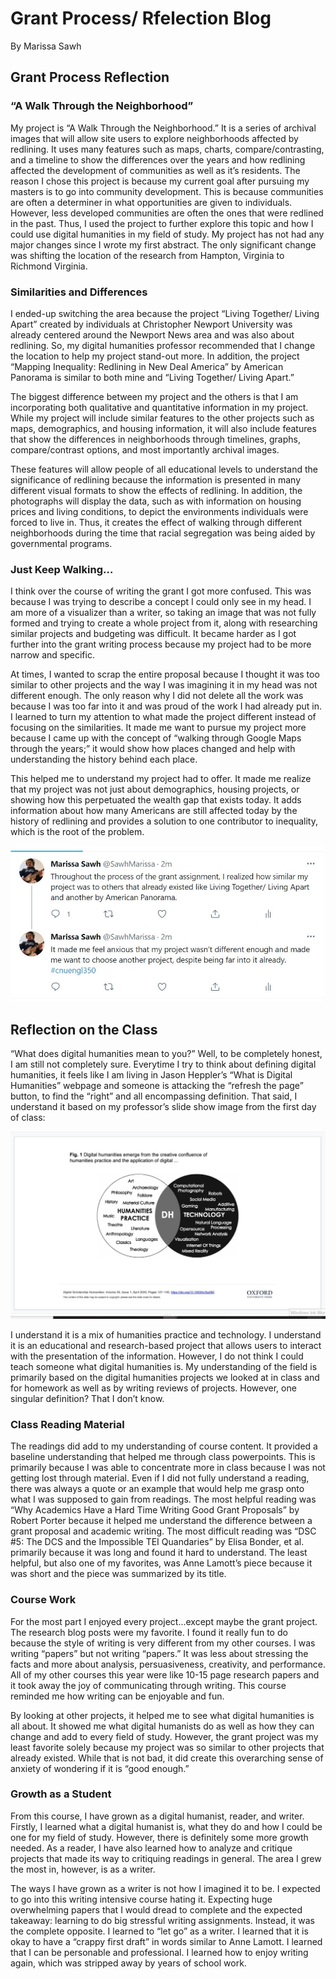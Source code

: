 # Grant Process/ Rfelection Blog
By Marissa Sawh

## Grant Process Reflection

### “A Walk Through the Neighborhood”

My project is “A Walk Through the Neighborhood.” It is a series of archival images that will allow site users to explore neighborhoods affected by redlining. It uses many features such as maps, charts, compare/contrasting, and a timeline to show the differences over the years and how redlining affected the development of communities as well as it’s residents. The reason I chose this project is because my current goal after pursuing my masters is to go into community development. This is because communities are often a determiner in what opportunities are given to individuals. However, less developed communities are often the ones that were redlined in the past. Thus, I used the project to further explore this topic and how I could use digital humanities in my field of study.  My project has not had any major changes since I wrote my first abstract. The only significant change was shifting the location of the research from Hampton, Virginia to Richmond Virginia.

### Similarities and Differences
 
I ended-up switching the area because the project “Living Together/ Living Apart” created by individuals at Christopher Newport University was already centered around the Newport News area and was also about redlining. So, my digital humanities professor recommended that I change the location to help my project stand-out more. In addition, the project “Mapping Inequality: Redlining in New Deal America” by American Panorama is similar to both mine and “Living Together/ Living Apart.” 

The biggest difference between my project and the others is that I am incorporating both qualitative and quantitative information in my project. While my project will include similar features to the other projects such as maps, demographics, and housing information, it will also include features that show the differences in neighborhoods through timelines, graphs, compare/contrast options, and most importantly archival images. 

These features will allow people of all educational levels to understand the significance of redlining because the information is presented in many different visual formats to show the effects of redlining. In addition, the photographs will display the data, such as with information on housing prices and living conditions, to depict the environments individuals were forced to live in. Thus, it creates the effect of walking through different neighborhoods during the time that racial segregation was being aided by governmental programs.

### Just Keep Walking…

I think over the course of writing the grant I got more confused. This was because I was trying to describe a concept I could only see in my head. I am more of a visualizer than a writer, so taking an image that was not fully formed and trying to create a whole project from it, along with researching similar projects and budgeting was difficult. It became harder as I got further into the grant writing process because my project had to be more narrow and specific. 

At times, I wanted to scrap the entire proposal because I thought it was too similar to other projects and the way I was imagining it in my head was not different enough. The only reason why I did not delete all the work was because I was too far into it and was proud of the work I had already put in. I learned to turn my attention to what made the project different instead of focusing on the similarities. It made me want to pursue my project more because I came up with the concept of “walking through Google Maps through the years;” it would show how places changed and help with understanding the history behind each place. 

This helped me to understand my project had to offer. It made me realize that my project was not just about demographics, housing projects, or showing how this perpetuated the wealth gap that exists today. It adds information about how many Americans are still affected today by the history of redlining and provides a solution to one contributor to inequality, which is the root of the problem.  

![Tweet](https://raw.githubusercontent.com/MarissaSawh/MarissaSawh/main/images/ENGL350_Week14twitter2.jpg) 

## Reflection on the Class

“What does digital humanities mean to you?” Well, to be completely honest, I am still not completely sure. Everytime I try to think about defining digital humanities, it feels like I am living in Jason Heppler’s “What is Digital Humanities” webpage and someone is attacking the “refresh the page” button, to find the “right” and all encompassing definition. That said, I understand it based on my professor’s slide show image from the first day of class:

![Venn Diagram of HUmanities Practice and Technology](https://raw.githubusercontent.com/MarissaSawh/MarissaSawh/main/images/ENGL350_PictureOfDH.jpg)

I understand it is a mix of humanities practice and technology. I understand it is an educational and research-based project that allows users to interact with the presentation of the information. However, I do not think I could teach someone what digital humanities is. My understanding of the field is primarily based on the digital humanities projects we looked at in class and for homework as well as by writing reviews of projects. However, one singular definition? That I don’t know.

### Class Reading Material

The readings did add to my understanding of course content. It provided a baseline understanding that helped me through class powerpoints. This is primarily because I was able to concentrate more in class because I was not getting lost through material. Even if I did not fully understand a reading, there was always a quote or an example that would help me grasp onto what I was supposed to gain from readings. The most helpful reading was “Why Academics Have a Hard Time Writing Good Grant Proposals” by Robert Porter because it helped me understand the difference between a grant proposal and academic writing. The most difficult reading was “DSC #5: The DCS and the Impossible TEI Quandaries” by Elisa Bonder, et al. primarily because it was long and found it hard to understand. The least helpful, but also one of my favorites, was Anne Lamott’s piece because it was short and the piece was summarized by its title.

### Course Work

For the most part I enjoyed every project...except maybe the grant project. The research blog posts were my favorite. I found it really fun to do because the style of writing is very different from my other courses. I was writing “papers” but not writing “papers.” It was less about stressing the facts and more about analysis, persuasiveness, creativity, and performance. All of my other courses this year were like 10-15 page research papers and it took away the joy of communicating through writing. This course reminded me how writing can be enjoyable and fun. 

By looking at other projects, it helped me to see what digital humanities is all about. It showed me what digital humanists do as well as how they can change and add to every field of study. However, the grant project was my least favorite solely because my project was so similar to other projects that already existed. While that is not bad, it did create this overarching sense of anxiety of wondering if it is “good enough.”

### Growth as a Student

From this course, I have grown as a digital humanist, reader, and writer. Firstly, I learned what a digital humanist is, what they do and how I could be one for my field of study. However, there is definitely some more growth needed. As a reader, I have also learned how to analyze and critique projects that made its way to critiquing readings in general. The area I grew the most in, however, is as a writer.

The ways I have grown as a writer is not how I imagined it to be. I expected to go into this writing intensive course hating it. Expecting huge overwhelming papers that I would dread to complete and the expected takeaway: learning to do big stressful writing assignments. Instead, it was the complete opposite. I learned to “let go” as a writer. I learned that it is okay to have a “crappy first draft” in words similar to Anne Lamott. I learned that I can be personable and professional. I learned how to enjoy writing again, which was stripped away by years of school work. 
